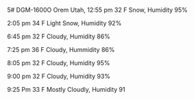 5# DGM-1600O
Orem Utah, 12:55 pm
32 F Snow, Humidity 95%

2:05 pm 
34 F Light Snow, Humidity 92%

6:45 pm
32 F Cloudy, Humidity 86%

7:25 pm
36 F Cloudy, Hummidity 86%

8:05 pm
32 F Cloudy, Humidity 95%

9:00 pm
32 F Cloudy, Humidity 93%

9:25 Pm
33 F Mostly Cloudly, Humidity 91
